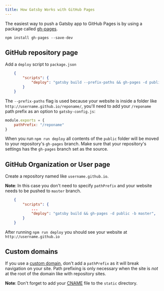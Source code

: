 ```yaml
---
title: How Gatsby Works with GitHub Pages
---
```


The easiest way to push a Gatsby app to GitHub Pages is by using a package called [gh-pages](https://github.com/tschaub/gh-pages).

`npm install gh-pages --save-dev`

## GitHub repository page

Add a `deploy` script to `package.json`

```json
    {
        "scripts": {
            "deploy": "gatsby build --prefix-paths && gh-pages -d public",
        }
    }
```

The `--prefix-paths` flag is used because your website is inside a folder like `http://username.github.io/reponame/`, you'll need to add your `/reponame` path prefix as an option to `gatsby-config.js`:

```js
module.exports = {
    pathPrefix: "/reponame"
}
```

When you run `npm run deploy` all contents of the `public` folder will be moved to your repository's `gh-pages` branch. Make sure that your repository's settings has the `gh-pages` branch set as the source.

## GitHub Organization or User page

Create a repository named like `username.github.io`.

**Note**: In this case you don't need to specify `pathPrefix` and your website needs to be pushed to `master` branch.

```json
    {
        "scripts": {
            ...
            "deploy": "gatsby build && gh-pages -d public -b master",
        }
    }
```

After running `npm run deploy` you should see your website at `http://username.github.io`

## Custom domains

If you use a [custom domain](https://help.github.com/articles/using-a-custom-domain-with-github-pages/), don't add a `pathPrefix` as it will break navigation on your site. Path prefixing is only necessary when the site is _not_ at the root of the domain like with repository sites.

**Note**: Don't forget to add your [CNAME](https://help.github.com/articles/troubleshooting-custom-domains/#github-repository-setup-errors) file to the `static` directory.
